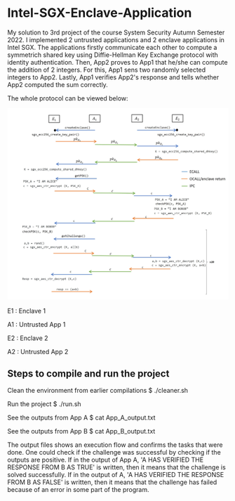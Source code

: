 # Intel-SGX-Enclave-Application

My solution to 3rd project of the course System Security Autumn Semester 2022. I implemented 2
untrusted applications and 2 enclave applications in Intel SGX. The applications firstly communicate each other 
to compute a symmetrich shared key using Diffie-Hellman Key Exchange protocol with identity authentication. Then,
App2 proves to App1 that he/she can compute the addition of 2 integers. For this, App1 sens two
randomly selected integers to App2. Lastly, App1 verifies App2's response and tells whether App2 computed the sum
correctly.

The whole protocol can be viewed below:

![Implemented Protocol](./Protocol.png "This mess just to add 2 numbers?!!")

E1 : Enclave 1

A1 : Untrusted App 1

E2 : Enclave 2

A2 : Untrusted App 2

## Steps to compile and run the project 
Clean the environment from earlier compilations
$ ./cleaner.sh

Run the project
$ ./run.sh

See the outputs from App A
$ cat App_A_output.txt

See the outputs from App B
$ cat App_B_output.txt

The output files shows an execution flow and confirms the tasks that were done.
One could check if the challenge was successful by checking if the outputs are
positive. If in the output of App A, 'A HAS VERIFIED THE RESPONSE FROM B AS TRUE'
is written, then it means that the challenge is solved successfully. If in the
output of A, 'A HAS VERIFIED THE RESPONSE FROM B AS FALSE' is written, then it
means that the challenge has failed because of an error in some part of the
program.
